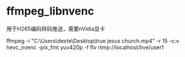 # ffmpeg_libnvenc
用于H265编码转码推送，需要nVidia显卡

ffmpeg  -i "C:\Users\dexte\Desktop\true jesus church.mp4" -r 15 -c:v hevc_nvenc -pix_fmt yuv420p -f flv rtmp://localhost/live/user1

